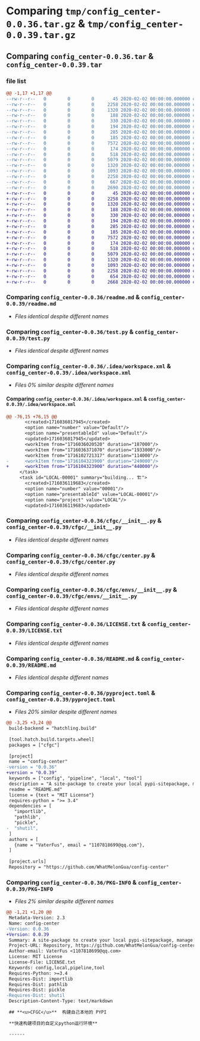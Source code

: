 # Comparing `tmp/config_center-0.0.36.tar.gz` & `tmp/config_center-0.0.39.tar.gz`

## Comparing `config_center-0.0.36.tar` & `config_center-0.0.39.tar`

### file list

```diff
@@ -1,17 +1,17 @@
--rw-r--r--   0        0        0       45 2020-02-02 00:00:00.000000 config_center-0.0.36/MAINFEST.in
--rw-r--r--   0        0        0     2258 2020-02-02 00:00:00.000000 config_center-0.0.36/readme.md
--rw-r--r--   0        0        0     1320 2020-02-02 00:00:00.000000 config_center-0.0.36/test.py
--rw-r--r--   0        0        0      188 2020-02-02 00:00:00.000000 config_center-0.0.36/.idea/.gitignore
--rw-r--r--   0        0        0      330 2020-02-02 00:00:00.000000 config_center-0.0.36/.idea/config-center.iml
--rw-r--r--   0        0        0      194 2020-02-02 00:00:00.000000 config_center-0.0.36/.idea/misc.xml
--rw-r--r--   0        0        0      285 2020-02-02 00:00:00.000000 config_center-0.0.36/.idea/modules.xml
--rw-r--r--   0        0        0      185 2020-02-02 00:00:00.000000 config_center-0.0.36/.idea/vcs.xml
--rw-r--r--   0        0        0     7572 2020-02-02 00:00:00.000000 config_center-0.0.36/.idea/workspace.xml
--rw-r--r--   0        0        0      174 2020-02-02 00:00:00.000000 config_center-0.0.36/.idea/inspectionProfiles/profiles_settings.xml
--rw-r--r--   0        0        0      518 2020-02-02 00:00:00.000000 config_center-0.0.36/cfgc/__init__.py
--rw-r--r--   0        0        0     5079 2020-02-02 00:00:00.000000 config_center-0.0.36/cfgc/center.py
--rw-r--r--   0        0        0     1320 2020-02-02 00:00:00.000000 config_center-0.0.36/cfgc/envs/__init__.py
--rw-r--r--   0        0        0     1093 2020-02-02 00:00:00.000000 config_center-0.0.36/LICENSE.txt
--rw-r--r--   0        0        0     2258 2020-02-02 00:00:00.000000 config_center-0.0.36/README.md
--rw-r--r--   0        0        0      667 2020-02-02 00:00:00.000000 config_center-0.0.36/pyproject.toml
--rw-r--r--   0        0        0     2690 2020-02-02 00:00:00.000000 config_center-0.0.36/PKG-INFO
+-rw-r--r--   0        0        0       45 2020-02-02 00:00:00.000000 config_center-0.0.39/MAINFEST.in
+-rw-r--r--   0        0        0     2258 2020-02-02 00:00:00.000000 config_center-0.0.39/readme.md
+-rw-r--r--   0        0        0     1320 2020-02-02 00:00:00.000000 config_center-0.0.39/test.py
+-rw-r--r--   0        0        0      188 2020-02-02 00:00:00.000000 config_center-0.0.39/.idea/.gitignore
+-rw-r--r--   0        0        0      330 2020-02-02 00:00:00.000000 config_center-0.0.39/.idea/config-center.iml
+-rw-r--r--   0        0        0      194 2020-02-02 00:00:00.000000 config_center-0.0.39/.idea/misc.xml
+-rw-r--r--   0        0        0      285 2020-02-02 00:00:00.000000 config_center-0.0.39/.idea/modules.xml
+-rw-r--r--   0        0        0      185 2020-02-02 00:00:00.000000 config_center-0.0.39/.idea/vcs.xml
+-rw-r--r--   0        0        0     7572 2020-02-02 00:00:00.000000 config_center-0.0.39/.idea/workspace.xml
+-rw-r--r--   0        0        0      174 2020-02-02 00:00:00.000000 config_center-0.0.39/.idea/inspectionProfiles/profiles_settings.xml
+-rw-r--r--   0        0        0      518 2020-02-02 00:00:00.000000 config_center-0.0.39/cfgc/__init__.py
+-rw-r--r--   0        0        0     5079 2020-02-02 00:00:00.000000 config_center-0.0.39/cfgc/center.py
+-rw-r--r--   0        0        0     1320 2020-02-02 00:00:00.000000 config_center-0.0.39/cfgc/envs/__init__.py
+-rw-r--r--   0        0        0     1093 2020-02-02 00:00:00.000000 config_center-0.0.39/LICENSE.txt
+-rw-r--r--   0        0        0     2258 2020-02-02 00:00:00.000000 config_center-0.0.39/README.md
+-rw-r--r--   0        0        0      654 2020-02-02 00:00:00.000000 config_center-0.0.39/pyproject.toml
+-rw-r--r--   0        0        0     2668 2020-02-02 00:00:00.000000 config_center-0.0.39/PKG-INFO
```

### Comparing `config_center-0.0.36/readme.md` & `config_center-0.0.39/readme.md`

 * *Files identical despite different names*

### Comparing `config_center-0.0.36/test.py` & `config_center-0.0.39/test.py`

 * *Files identical despite different names*

### Comparing `config_center-0.0.36/.idea/workspace.xml` & `config_center-0.0.39/.idea/workspace.xml`

 * *Files 0% similar despite different names*

#### Comparing `config_center-0.0.36/.idea/workspace.xml` & `config_center-0.0.39/.idea/workspace.xml`

```diff
@@ -76,15 +76,15 @@
       <created>1716036017945</created>
       <option name="number" value="Default"/>
       <option name="presentableId" value="Default"/>
       <updated>1716036017945</updated>
       <workItem from="1716036020520" duration="187000"/>
       <workItem from="1716036371070" duration="1933000"/>
       <workItem from="1716102721317" duration="114000"/>
-      <workItem from="1716104323900" duration="249000"/>
+      <workItem from="1716104323900" duration="440000"/>
     </task>
     <task id="LOCAL-00001" summary="building... 🏗️">
       <created>1716036119683</created>
       <option name="number" value="00001"/>
       <option name="presentableId" value="LOCAL-00001"/>
       <option name="project" value="LOCAL"/>
       <updated>1716036119683</updated>
```

### Comparing `config_center-0.0.36/cfgc/__init__.py` & `config_center-0.0.39/cfgc/__init__.py`

 * *Files identical despite different names*

### Comparing `config_center-0.0.36/cfgc/center.py` & `config_center-0.0.39/cfgc/center.py`

 * *Files identical despite different names*

### Comparing `config_center-0.0.36/cfgc/envs/__init__.py` & `config_center-0.0.39/cfgc/envs/__init__.py`

 * *Files identical despite different names*

### Comparing `config_center-0.0.36/LICENSE.txt` & `config_center-0.0.39/LICENSE.txt`

 * *Files identical despite different names*

### Comparing `config_center-0.0.36/README.md` & `config_center-0.0.39/README.md`

 * *Files identical despite different names*

### Comparing `config_center-0.0.36/pyproject.toml` & `config_center-0.0.39/pyproject.toml`

 * *Files 20% similar despite different names*

```diff
@@ -3,25 +3,24 @@
 build-backend = "hatchling.build"
 
 [tool.hatch.build.targets.wheel]
 packages = ["cfgc"]
 
 [project] 
 name = "config-center"
-version = "0.0.36"
+version = "0.0.39"
 keywords = ["config", "pipeline", "local", "tool"]
 description = "A site-package to create your local pypi-sitepackage, manage your own scripts pack as an env!"
 readme = "README.md"
 license = {text = "MIT License"}
 requires-python = ">= 3.4"
 dependencies = [
   "importlib",
   "pathlib",
   "pickle",
-  "shutil",
 ]
 authors = [
   {name = "VaterFus", email = "1107818699@qq.com"},
 ]
 
 [project.urls]
 Repository = "https://github.com/WhatMelonGua/config-center"
```

### Comparing `config_center-0.0.36/PKG-INFO` & `config_center-0.0.39/PKG-INFO`

 * *Files 2% similar despite different names*

```diff
@@ -1,21 +1,20 @@
 Metadata-Version: 2.3
 Name: config-center
-Version: 0.0.36
+Version: 0.0.39
 Summary: A site-package to create your local pypi-sitepackage, manage your own scripts pack as an env!
 Project-URL: Repository, https://github.com/WhatMelonGua/config-center
 Author-email: VaterFus <1107818699@qq.com>
 License: MIT License
 License-File: LICENSE.txt
 Keywords: config,local,pipeline,tool
 Requires-Python: >=3.4
 Requires-Dist: importlib
 Requires-Dist: pathlib
 Requires-Dist: pickle
-Requires-Dist: shutil
 Description-Content-Type: text/markdown
 
 ## **<u>CFGC</u>**  构建自己本地的 PYPI
 
 **快速构建项目的自定义python运行环境**
 
 ------
```

